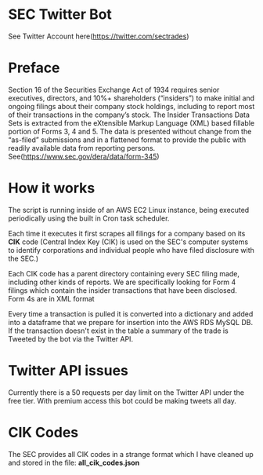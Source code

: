 # SEC Twitter Bot 

See Twitter Account here(https://twitter.com/sectrades)

# Preface
Section 16 of the Securities Exchange Act of 1934 requires senior executives, directors, and 10%+ shareholders (“insiders”) to make initial and ongoing filings about their company stock holdings, including to report most of their transactions in the company’s stock. The Insider Transactions Data Sets is extracted from the eXtensible Markup Language (XML) based fillable portion of Forms 3, 4 and 5. The data is presented without change from the “as-filed” submissions and in a flattened format to provide the public with readily available data from reporting persons. See(https://www.sec.gov/dera/data/form-345)

# How it works 
The script is running inside of an AWS EC2 Linux instance, being executed  
periodically using the built in Cron task scheduler. 

Each time it executes it first scrapes all filings for a company based on its **CIK** code (Central Index Key (CIK) is used on the SEC's computer systems to identify corporations and individual people who have filed disclosure with the SEC.)
 
Each CIK code has a parent directory containing every SEC filing made, including other kinds of reports. We are specifically looking for Form 4 filings which contain the insider transactions that have been disclosed. Form 4s are in XML format

Every time a transaction is pulled it is converted into a dictionary and added into a dataframe that we prepare for insertion into the AWS RDS MySQL DB. If the transaction doesn't exist in the table a summary of the trade is Tweeted by the bot via the Twitter API.

# Twitter API issues 
Currently there is a 50 requests per day limit on the Twitter API under the free tier. With premium access this bot could be making tweets all day.

# CIK Codes
The SEC provides all CIK codes in a strange format which I have cleaned up and stored in the file: **all_cik_codes.json**
